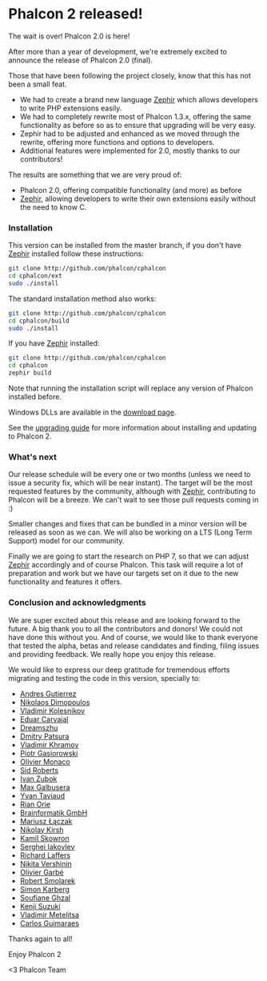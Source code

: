 Phalcon 2 released!
===================

The wait is over! Phalcon 2.0 is here!

After more than a year of development, we're extremely excited to announce the
release of Phalcon 2.0 (final).

Those that have been following the project closely, know that this has not been
a small feat.

- We had to create a brand new language [Zephir](http://www.zephir-lang.com)
  which allows developers to write PHP extensions easily.
- We had to completely rewrite most of Phalcon 1.3.x, offering the same
  functionality as before so as to ensure that upgrading will be very easy.
- Zephir had to be adjusted and enhanced as we moved through the rewrite,
  offering more functions and options to developers.
- Additional features were implemented for 2.0, mostly thanks to our
  contributors!

The results are something that we are very proud of:

- Phalcon 2.0, offering compatible functionality (and more) as before
- [Zephir](http://www.zephir-lang.com), allowing developers to write their own
  extensions easily without the need to know C.

### Installation

This version can be installed from the master branch, if you don't have
[Zephir](http://www.zephir-lang.com) installed follow these instructions:

```sh
git clone http://github.com/phalcon/cphalcon
cd cphalcon/ext
sudo ./install
```

The standard installation method also works:

```sh
git clone http://github.com/phalcon/cphalcon
cd cphalcon/build
sudo ./install
```

If you have [Zephir](http://www.zephir-lang.com) installed:

```sh
git clone http://github.com/phalcon/cphalcon
cd cphalcon
zephir build
```

Note that running the installation script will replace any version of Phalcon
installed before.

Windows DLLs are available in the
[download page](https://phalconphp.com/en/download/windows).

See the
[upgrading guide](https://blog.phalconphp.com/post/guide-upgrading-to-phalcon-2)
for more information about installing and updating to Phalcon 2.

### What's next

Our release schedule will be every one or two months (unless we need to issue a
security fix, which will be near instant). The target will be the most
requested features by the community, although with
[Zephir](http://www.zephir-lang.com), contributing to Phalcon will be a breeze.
We can't wait to see those pull requests coming in :)

Smaller changes and fixes that can be bundled in a minor version will be
released as soon as we can. We will also be working on a LTS (Long Term
Support) model for our community.

Finally we are going to start the research on PHP 7, so that we can adjust
[Zephir](http://www.zephir-lang.com) accordingly and of course Phalcon. This
task will require a lot of preparation and work but we have our targets set on
it due to the new functionality and features it offers.

### Conclusion and acknowledgments

We are super excited about this release and are looking forward to the future.
A big thank you to all the contributors and donors! We could not have done this
without you. And of course, we would like to thank everyone that tested the
alpha, betas and release candidates and finding, filing issues and providing
feedback. We really hope you enjoy this release.

We would like to express our deep gratitude for tremendous efforts migrating
and testing the code in this version, specially to:

- [Andres Gutierrez](https://github.com/andresgutierrez)
- [Nikolaos Dimopoulos](https://github.com/niden)
- [Vladimir Kolesnikov](https://github.com/sjinks)
- [Eduar Carvajal](https://github.com/carvajaldiazeduar)
- [Dreamszhu](https://github.com/dreamsxin)
- [Dmitry Patsura](https://github.com/ovr)
- [Vladimir Khramov](https://github.com/quantum13)
- [Piotr Gasiorowski](https://github.com/WooDzu)
- [Olivier Monaco](https://github.com/olivier-monaco)
- [Sid Roberts](https://github.com/SidRoberts)
- [Ivan Zubok](https://github.com/akaNightmare)
- [Max Galbusera](https://github.com/maxgalbu)
- [Yvan Taviaud](https://github.com/dugwood)
- [Rian Orie](https://github.com/rianorie)
- [Brainformatik GmbH](https://github.com/brainformatik)
- [Mariusz Łączak](https://github.com/mruz)
- [Nikolay Kirsh](https://github.com/xboston)
- [Kamil Skowron](https://github.com/Cinderella-Man)
- [Serghei Iakovlev](https://github.com/sergeyklay)
- [Richard Laffers](https://github.com/rlaffers)
- [Nikita Vershinin](https://github.com/endeveit)
- [Olivier Garbé](https://github.com/ogarbe)
- [Robert Smolarek](https://github.com/fogcity)
- [Simon Karberg](https://github.com/zyxep)
- [Soufiane Ghzal](https://github.com/gsouf)
- [Kenji Suzuki](https://github.com/kenjis)
- [Vladimir Metelitsa](https://github.com/Green-Cat)
- [Carlos Guimaraes](https://github.com/cvsguimaraes)

Thanks again to all!

Enjoy Phalcon 2

<3 Phalcon Team
